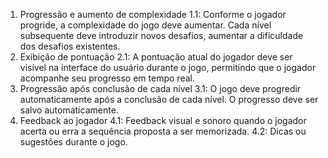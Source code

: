 1. Progressão e aumento de complexidade
	1.1: Conforme o jogador progride, a complexidade do jogo deve aumentar. Cada nível subsequente deve introduzir novos desafios, aumentar a dificuldade dos desafios existentes.
2. Exibição de pontuação
	2.1: A pontuação atual do jogador deve ser visível na interface do usuário durante o jogo, permitindo que o jogador acompanhe seu progresso em tempo real. 
3. Progressão após conclusão de cada nível
	3.1:  O jogo deve progredir automaticamente após a conclusão de cada nível. O progresso deve ser salvo automaticamente.
4.  Feedback ao jogador
	4.1:  Feedback visual e sonoro quando o jogador acerta ou erra a sequência proposta a ser memorizada. 
	4.2: Dicas ou sugestões durante o jogo.

